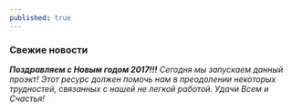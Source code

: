 ```yaml
---
published: true
---
```

### Свежие новости

_**Поздравляем с Новым годом 2017!!!** Сегодня мы запускаем данный проэкт! Этот ресурс должен помочь нам в преодолении некоторых трудностей, связанных с нашей не легкой работой. Удачи Всем и Счастья!_
